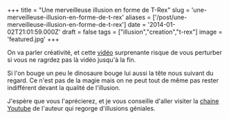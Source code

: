 +++
title = "Une merveilleuse illusion en forme de T-Rex"
slug = 'une-merveilleuse-illusion-en-forme-de-t-rex'
aliases = ['/post/une-merveilleuse-illusion-en-forme-de-t-rex']
date = '2014-01-02T21:01:59.000Z'
draft = false
tags = ["illusion","creation","t-rex"]
image = 'featured.jpg'
+++

On va parler créativité, et cette [vidéo](http://www.youtube.com/watch?v=A4QcyW-qTUg) surprenante risque de vous perturber si vous ne ragrdez pas là vidéo jusqu'à la fin.

Si l'on bouge un peu le dinosaure bouge lui aussi la tête nous suivant du regard. Ce n'est pas de la magie mais on ne peut tout de même pas rester indifférent devant la qualité de l'illusion.

J'espère que vous l'aprécierez, et je vous conseille d'aller visiter la [chaine Youtube](http://www.youtube.com/user/brusspup?feature=watch) de l'auteur qui regorge d'illusions géniales.

